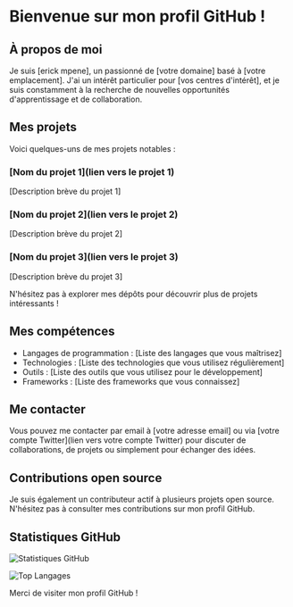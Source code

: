 
# Bienvenue sur mon profil GitHub !

## À propos de moi

Je suis [erick mpene], un passionné de [votre domaine] basé à [votre emplacement]. J'ai un intérêt particulier pour [vos centres d'intérêt], et je suis constamment à la recherche de nouvelles opportunités d'apprentissage et de collaboration.

## Mes projets

Voici quelques-uns de mes projets notables :

### [Nom du projet 1](lien vers le projet 1)

[Description brève du projet 1]

### [Nom du projet 2](lien vers le projet 2)

[Description brève du projet 2]

### [Nom du projet 3](lien vers le projet 3)

[Description brève du projet 3]

N'hésitez pas à explorer mes dépôts pour découvrir plus de projets intéressants !

## Mes compétences

- Langages de programmation : [Liste des langages que vous maîtrisez]
- Technologies : [Liste des technologies que vous utilisez régulièrement]
- Outils : [Liste des outils que vous utilisez pour le développement]
- Frameworks : [Liste des frameworks que vous connaissez]

## Me contacter

Vous pouvez me contacter par email à [votre adresse email] ou via [votre compte Twitter](lien vers votre compte Twitter) pour discuter de collaborations, de projets ou simplement pour échanger des idées.

## Contributions open source

Je suis également un contributeur actif à plusieurs projets open source. N'hésitez pas à consulter mes contributions sur mon profil GitHub.

## Statistiques GitHub

![Statistiques GitHub](https://github-readme-stats.vercel.app/api?username=votre_nom_utilisateur&show_icons=true)

![Top Langages](https://github-readme-stats.vercel.app/api/top-langs/?username=votre_nom_utilisateur&layout=compact)

Merci de visiter mon profil GitHub !

